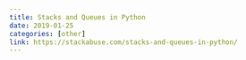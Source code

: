 ```yaml
---
title: Stacks and Queues in Python
date: 2019-01-25
categories: [other]
link: https://stackabuse.com/stacks-and-queues-in-python/
---
```

